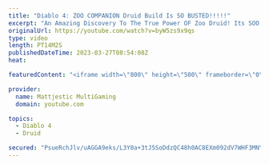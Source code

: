 ```yaml
---
title: "Diablo 4: ZOO COMPANION Druid Build Is SO BUSTED!!!!!"
excerpt: "An Amazing Discovery To The True Power OF Zoo Druid! Its SOO Good, Such An Enjoyable Game-play! Recent Guides Earth ..."
originalUrl: https://youtube.com/watch?v=byW5zs9x9qs
type: video
length: PT14M2S
publishedDateTime: 2023-03-27T08:54:08Z
heat: 

featuredContent: "<iframe width=\"800\" height=\"500\" frameborder=\"0\" src=\"https://www.youtube.com/embed/byW5zs9x9qs\" allow=\"accelerometer; autoplay; encrypted-media; gyroscope; picture-in-picture\" allowfullscreen></iframe>"

provider:
  name: Mattjestic MultiGaming
  domain: youtube.com

topics:
  - Diablo 4
  - Druid

secured: "PsueRchJlv/uAGGA9eks/L3Y0a+3tJ5SoDdzQC48h0AC8EXm092dV7WHF3MNY2cFy+o1R/HyBTg5E+2ypd8FDlIH8NXTMnEkOAbLT7oxhPeBrfs7iK0DB3jKWY2QirilbS59k9HZhv3XETU5h2oXzgBJ72TSac2gxLWBKu3TCH0s0ri/a6u6TxQjFzM1EcCyFDMtyGT5XD1Se1pGMmxIrQuDa0UvGunZL0GiCSxeazhtUZbbGdxG3PEelSLjkB6OBfnPM12JvfTDfY9BamE69xAtDkZg48t6eaaZ7If01WTCwfTbtXt51+OiYZKoiHeFUbJZcCOP/jVUwSNPL8CcOJNJVt7FJm1s11Ol+FL14/dNSQ2o6rKi/10UkPW409NI9YGsoGxj5ZAHmkwhATrlF1LrjiaRK8L1pVy/zcVx89cN+yXxd6EWmXNBmdr5gIUV;EgzxMSkg0kHFvlxehZUTjA=="
---
```


